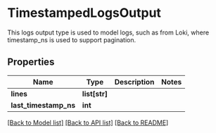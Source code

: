 # TimestampedLogsOutput

This logs output type is used to model logs, such as from Loki, where timestamp_ns is used to support pagination.
## Properties
Name | Type | Description | Notes
------------ | ------------- | ------------- | -------------
**lines** | **list[str]** |  | 
**last_timestamp_ns** | **int** |  | 

[[Back to Model list]](../README.md#documentation-for-models) [[Back to API list]](../README.md#documentation-for-api-endpoints) [[Back to README]](../README.md)


